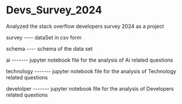 # Devs_Survey_2024
Analyzed the stack overflow developers survey 2024 as  a project



survey ---- dataSet in csv form

schema ---- schema of the data set

ai ------- jupyter notebook file for the analysis of Ai related questions

technology  ------- jupyter notebook file for the analysis of Technology related questions

develolper ------- jupyter notebook file for the analysis of Developers related questions


